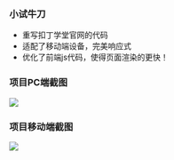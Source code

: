 ### 小试牛刀
- 重写扣丁学堂官网的代码
- 适配了移动端设备，完美响应式
- 优化了前端js代码，使得页面渲染的更快！

### 项目PC端截图
![](http://oe3vwrk94.bkt.clouddn.com/codding-class-pc.png)

### 项目移动端截图
![](http://oe3vwrk94.bkt.clouddn.com/codding-class-mobile.png)